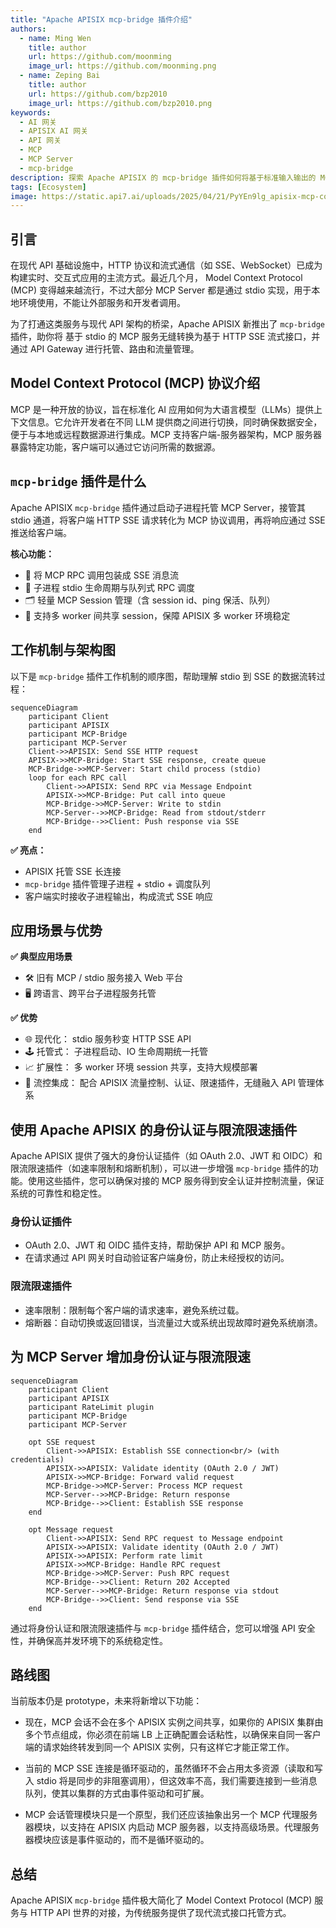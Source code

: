 ```yaml
---
title: "Apache APISIX mcp-bridge 插件介绍"
authors:
  - name: Ming Wen
    title: author
    url: https://github.com/moonming
    image_url: https://github.com/moonming.png
  - name: Zeping Bai
    title: author
    url: https://github.com/bzp2010
    image_url: https://github.com/bzp2010.png
keywords:
  - AI 网关
  - APISIX AI 网关
  - API 网关
  - MCP
  - MCP Server
  - mcp-bridge
description: 探索 Apache APISIX 的 mcp-bridge 插件如何将基于标准输入输出的 MCP 服务器无缝转换为可扩展的 HTTP 服务器发送事件服务。了解如何通过身份认证增强 API 安全性，通过限流提高系统可靠性，同时为云原生架构优化 MCP 服务。
tags: [Ecosystem]
image: https://static.api7.ai/uploads/2025/04/21/PyYEn9lg_apisix-mcp-cover.webp
---
```


## 引言

在现代 API 基础设施中，HTTP 协议和流式通信（如 SSE、WebSocket）已成为构建实时、交互式应用的主流方式。最近几个月， Model Context Protocol (MCP) 变得越来越流行，不过大部分 MCP Server 都是通过 stdio 实现，用于本地环境使用，不能让外部服务和开发者调用。

为了打通这类服务与现代 API 架构的桥梁，Apache APISIX 新推出了 `mcp-bridge` 插件，助你将 基于 stdio 的 MCP 服务无缝转换为基于 HTTP SSE 流式接口，并通过 API Gateway 进行托管、路由和流量管理。

## Model Context Protocol (MCP) 协议介绍

MCP 是一种开放的协议，旨在标准化 AI 应用如何为大语言模型（LLMs）提供上下文信息。它允许开发者在不同 LLM 提供商之间进行切换，同时确保数据安全，便于与本地或远程数据源进行集成。MCP 支持客户端-服务器架构，MCP 服务器暴露特定功能，客户端可以通过它访问所需的数据源。

## `mcp-bridge` 插件是什么

Apache APISIX `mcp-bridge` 插件通过启动子进程托管 MCP Server，接管其 stdio 通道，将客户端 HTTP SSE 请求转化为 MCP 协议调用，再将响应通过 SSE 推送给客户端。

**核心功能：**

- 📡 将 MCP RPC 调用包装成 SSE 消息流
- 🔄 子进程 stdio 生命周期与队列式 RPC 调度
- 🗂️ 轻量 MCP Session 管理（含 session id、ping 保活、队列）
- 🧰 支持多 worker 间共享 session，保障 APISIX 多 worker 环境稳定

## 工作机制与架构图

以下是 `mcp-bridge` 插件工作机制的顺序图，帮助理解 stdio 到 SSE 的数据流转过程：

```
sequenceDiagram
    participant Client
    participant APISIX
    participant MCP-Bridge
    participant MCP-Server
    Client->>APISIX: Send SSE HTTP request
    APISIX->>MCP-Bridge: Start SSE response, create queue
    MCP-Bridge->>MCP-Server: Start child process (stdio)
    loop for each RPC call
        Client->>APISIX: Send RPC via Message Endpoint
        APISIX->>MCP-Bridge: Put call into queue
        MCP-Bridge->>MCP-Server: Write to stdin
        MCP-Server-->>MCP-Bridge: Read from stdout/stderr
        MCP-Bridge-->>Client: Push response via SSE
    end
```

**✅ 亮点：**

- APISIX 托管 SSE 长连接
- `mcp-bridge` 插件管理子进程 + stdio + 调度队列
- 客户端实时接收子进程输出，构成流式 SSE 响应

## 应用场景与优势

**✅ 典型应用场景**

- 🛠️ 旧有 MCP / stdio 服务接入 Web 平台
- 🖥️ 跨语言、跨平台子进程服务托管

**✅ 优势**

- 🌐 现代化： stdio 服务秒变 HTTP SSE API
- 🕹️ 托管式： 子进程启动、IO 生命周期统一托管
- 📈 扩展性： 多 worker 环境 session 共享，支持大规模部署
- 🔄 流控集成： 配合 APISIX 流量控制、认证、限速插件，无缝融入 API 管理体系

## 使用 Apache APISIX 的身份认证与限流限速插件

Apache APISIX 提供了强大的身份认证插件（如 OAuth 2.0、JWT 和 OIDC）和限流限速插件（如速率限制和熔断机制），可以进一步增强 `mcp-bridge` 插件的功能。使用这些插件，您可以确保对接的 MCP 服务得到安全认证并控制流量，保证系统的可靠性和稳定性。

### 身份认证插件

- OAuth 2.0、JWT 和 OIDC 插件支持，帮助保护 API 和 MCP 服务。
- 在请求通过 API 网关时自动验证客户端身份，防止未经授权的访问。

### 限流限速插件

- 速率限制：限制每个客户端的请求速率，避免系统过载。
- 熔断器：自动切换或返回错误，当流量过大或系统出现故障时避免系统崩溃。

## 为 MCP Server 增加身份认证与限流限速

```
sequenceDiagram
    participant Client
    participant APISIX
    participant RateLimit plugin
    participant MCP-Bridge
    participant MCP-Server
    
    opt SSE request
        Client->>APISIX: Establish SSE connection<br/> (with credentials)
        APISIX->>APISIX: Validate identity (OAuth 2.0 / JWT)
        APISIX->>MCP-Bridge: Forward valid request
        MCP-Bridge->>MCP-Server: Process MCP request
        MCP-Server-->>MCP-Bridge: Return response
        MCP-Bridge-->>Client: Establish SSE response
    end

    opt Message request
        Client->>APISIX: Send RPC request to Message endpoint
        APISIX->>APISIX: Validate identity (OAuth 2.0 / JWT)
        APISIX->>APISIX: Perform rate limit
        APISIX->>MCP-Bridge: Handle RPC request
        MCP-Bridge->>MCP-Server: Push RPC request
        MCP-Bridge-->>Client: Return 202 Accepted
        MCP-Server-->>MCP-Bridge: Return response via stdout
        MCP-Bridge-->>Client: Send response via SSE
    end
```

通过将身份认证和限流限速插件与 `mcp-bridge` 插件结合，您可以增强 API 安全性，并确保高并发环境下的系统稳定性。

## 路线图

当前版本仍是 prototype，未来将新增以下功能：

- 现在，MCP 会话不会在多个 APISIX 实例之间共享，如果你的 APISIX 集群由多个节点组成，你必须在前端 LB 上正确配置会话粘性，以确保来自同一客户端的请求始终转发到同一个 APISIX 实例，只有这样它才能正常工作。

- 当前的 MCP SSE 连接是循环驱动的，虽然循环不会占用太多资源（读取和写入 stdio 将是同步的非阻塞调用），但这效率不高，我们需要连接到一些消息队列，使其以集群的方式由事件驱动和可扩展。

- MCP 会话管理模块只是一个原型，我们还应该抽象出另一个 MCP 代理服务器模块，以支持在 APISIX 内启动 MCP 服务器，以支持高级场景。代理服务器模块应该是事件驱动的，而不是循环驱动的。

## 总结

Apache APISIX `mcp-bridge` 插件极大简化了 Model Context Protocol (MCP) 服务与 HTTP API 世界的对接，为传统服务提供了现代流式接口托管方式。
